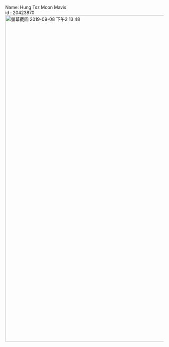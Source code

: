 Name: Hung Tsz Moon Mavis </br>
id : 20423870
<img width="1037" alt="螢幕截圖 2019-09-08 下午2 13 48" src="https://user-images.githubusercontent.com/42667039/64484367-8d7e0980-d243-11e9-97d3-0b15b398712d.png">
